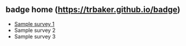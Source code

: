 ## badge home (https://trbaker.github.io/badge)

- [Sample survey 1](survey1.html)
- Sample survey 2
- Sample survey 3
